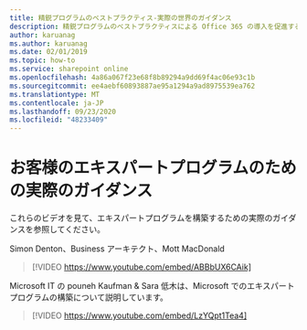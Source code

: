 ```yaml
---
title: 精鋭プログラムのベストプラクティス-実際の世界のガイダンス
description: 精鋭プログラムのベストプラクティスによる Office 365 の導入を促進する
author: karuanag
ms.author: karuanag
ms.date: 02/01/2019
ms.topic: how-to
ms.service: sharepoint online
ms.openlocfilehash: 4a86a067f23e68f8b89294a9dd69f4ac06e93c1b
ms.sourcegitcommit: ee4aebf60893887ae95a1294a9ad8975539ea762
ms.translationtype: MT
ms.contentlocale: ja-JP
ms.lasthandoff: 09/23/2020
ms.locfileid: "48233409"
---
```

# <a name="real-world-guidance-for-your-champions-program"></a>お客様のエキスパートプログラムのための実際のガイダンス

これらのビデオを見て、エキスパートプログラムを構築するための実際のガイダンスを参照してください。  

Simon Denton、Business アーキテクト、Mott MacDonald

> [!VIDEO https://www.youtube.com/embed/ABBbUX6CAik]

Microsoft IT の pouneh Kaufman & Sara 低木は、Microsoft でのエキスパートプログラムの構築について説明しています。

> [!VIDEO https://www.youtube.com/embed/LzYQpt1Tea4]
